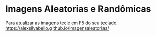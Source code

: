 # Imagens Aleatorias e Randômicas
Para atualizar as imagens tecle em F5 do seu teclado.
https://alexsilvabello.github.io/imagensaleatorias/
